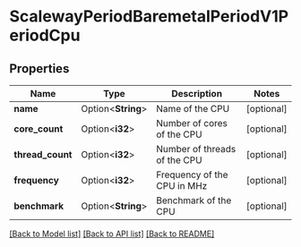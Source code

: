 # ScalewayPeriodBaremetalPeriodV1PeriodCpu

## Properties

Name | Type | Description | Notes
------------ | ------------- | ------------- | -------------
**name** | Option<**String**> | Name of the CPU | [optional]
**core_count** | Option<**i32**> | Number of cores of the CPU | [optional]
**thread_count** | Option<**i32**> | Number of threads of the CPU | [optional]
**frequency** | Option<**i32**> | Frequency of the CPU in MHz | [optional]
**benchmark** | Option<**String**> | Benchmark of the CPU | [optional]

[[Back to Model list]](../README.md#documentation-for-models) [[Back to API list]](../README.md#documentation-for-api-endpoints) [[Back to README]](../README.md)


